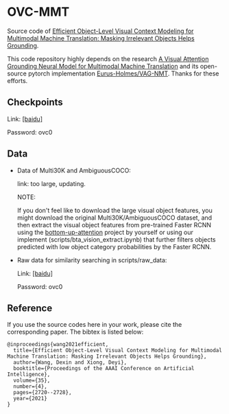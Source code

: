 # OVC-MMT
Source code of [Efficient Object-Level Visual Context Modeling for Multimodal Machine Translation: Masking Irrelevant Objects Helps Grounding](https://www.aaai.org/AAAI21Papers/AAAI-1370.WangD.pdf).

This code repository highly depends on the research [A Visual Attention Grounding Neural Model for Multimodal Machine Translation](https://arxiv.org/abs/1808.08266) and its open-source pytorch implementation [Eurus-Holmes/VAG-NMT](https://github.com/Eurus-Holmes/VAG-NMT). Thanks for these efforts.

## Checkpoints

Link: [[baidu]](https://pan.baidu.com/s/1KHEkKK6wKOzSmxVxkylRzQ) 

Password: ovc0

## Data 

- Data of Multi30K and AmbiguousCOCO:

  link: too large, updating.

  NOTE:

  If you don't feel like to download the large visual object features, you might download the original Multi30K/AmbiguousCOCO dataset, and then extract the visual object features from pre-trained Faster RCNN using the [bottom-up-attention](https://github.com/peteanderson80/bottom-up-attention) project by yourself or using our implement (scripts/bta\_vision\_extract.ipynb) that further filters objects predicted with low object category probabilities by the Faster RCNN.

- Raw data for similarity searching in scripts/raw_data: 

  Link: [[baidu]](https://pan.baidu.com/s/1sw-yGQWUi9qHbyuIfU7SpQ) 

  Password: ovc0

## Reference

If you use the source codes here in your work, please cite the corresponding paper. The bibtex is listed below:

```
@inproceedings{wang2021efficient,
  title={Efficient Object-Level Visual Context Modeling for Multimodal Machine Translation: Masking Irrelevant Objects Helps Grounding},
  author={Wang, Dexin and Xiong, Deyi},
  booktitle={Proceedings of the AAAI Conference on Artificial Intelligence},
  volume={35},
  number={4},
  pages={2720--2728},
  year={2021}
}
```
